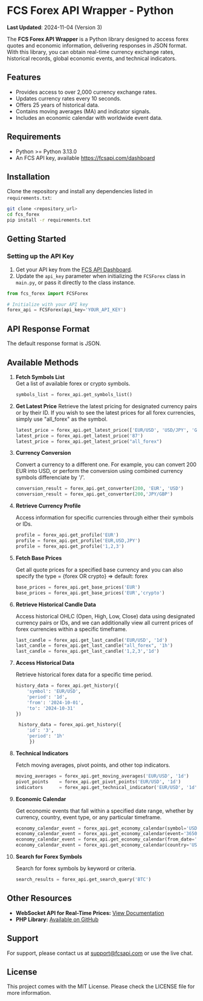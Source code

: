 # FCS Forex API Wrapper - Python

**Last Updated**: 2024-11-04 (Version 3)


The **FCS Forex API Wrapper** is a Python library designed to access forex quotes and economic information, delivering responses in JSON format. With this library, you can obtain real-time currency exchange rates, historical records, global economic events, and technical indicators.

## Features

- Provides access to over 2,000 currency exchange rates.
- Updates currency rates every 10 seconds.
- Offers 25 years of historical data.
- Contains moving averages (MA) and indicator signals.
- Includes an economic calendar with worldwide event data.

## Requirements

- Python >= Python 3.13.0
- An FCS API key, available https://fcsapi.com/dashboard

## Installation

Clone the repository and install any dependencies listed in `requirements.txt`:

```bash
git clone <repository_url>
cd fcs_forex
pip install -r requirements.txt
```

## Getting Started

### Setting up the API Key
1. Get your API key from the [FCS API Dashboard](https://fcsapi.com/dashboard).
2. Update the `api_key` parameter when initializing the `FCSForex` class in `main.py`, or pass it directly to the class instance.

```python
from fcs_forex import FCSForex

# Initialize with your API key
forex_api = FCSForex(api_key='YOUR_API_KEY')
```
## API Response Format
The default response format is JSON.

## Available Methods

1. **Fetch Symbols List**  
   Get a list of available forex or crypto symbols.
   ```python
   symbols_list = forex_api.get_symbols_list()

2. **Get Latest Price**
   Retrieve the latest pricing for designated currency pairs or by their ID. If you wish to see the latest prices for all forex currencies, simply use "all_forex" as the symbol.

   ```python
   latest_price = forex_api.get_latest_price(['EUR/USD', 'USD/JPY', 'GBP/CHF'])
   latest_price = forex_api.get_latest_price('87') 
   latest_price = forex_api.get_latest_price("all_forex")
   ```

3. **Currency Conversion**

    Convert a currency to a different one. For example, you can convert 200 EUR into USD, or perform the conversion using combined currency symbols differenciate by '/'.

    ```python
    conversion_result = forex_api.get_converter(200, 'EUR', 'USD')
    conversion_result = forex_api.get_converter(200,'JPY/GBP')
    ```

4. **Retrieve Currency Profile**

    Access information for specific currencies through either their symbols or IDs.

    ```python
    profile = forex_api.get_profile('EUR')
    profile = forex_api.get_profile('EUR,USD,JPY')
    profile = forex_api.get_profile('1,2,3')
    ```

5. **Fetch Base Prices**

    Get all quote prices for a specified base currency and you can also specify the type = {forex OR crypto} => default: forex

    ```python
    base_prices = forex_api.get_base_prices('EUR')
    base_prices = forex_api.get_base_prices('EUR','crypto')
    ```

6. **Retrieve Historical Candle Data**

    Access historical OHLC (Open, High, Low, Close) data using designated currency pairs or IDs, and we can additionally view all current prices of forex currencies within a specific timeframe.

    ```python
    last_candle = forex_api.get_last_candle('EUR/USD', '1d')
    last_candle = forex_api.get_last_candle("all_forex", '1h')
    last_candle = forex_api.get_last_candle('1,2,3','1d')
    ```

7. **Access Historical Data**

    Retrieve historical forex data for a specific time period.

    ```python
    history_data = forex_api.get_history({
        'symbol': 'EUR/USD',
        'period': '1d',
        'from': '2024-10-01',
        'to': '2024-10-31'
    })

     history_data = forex_api.get_history({
        'id': '3',
        'period': '1h'
         })
    
    ```

8. **Technical Indicators**

    Fetch moving averages, pivot points, and other top indicators.

    ```python
    moving_averages = forex_api.get_moving_averages('EUR/USD', '1d')
    pivot_points    = forex_api.get_pivot_points('EUR/USD', '1d')
    indicators      = forex_api.get_technical_indicator('EUR/USD', '1d')
    ```

9. **Economic Calendar**

   Get economic events that fall within a specified date range, whether by currency, country, event type, or any particular timeframe.

    ```python
    economy_calendar_event = forex_api.get_economy_calendar(symbol='USD', from_date='2024-11-01', to_date='2024-11-05')
    economy_calendar_event = forex_api.get_economy_calendar(event='365014')
    economy_calendar_event = forex_api.get_economy_calendar(from_date='2024-11-04', to_date='2024-11-05')
    economy_calendar_event = forex_api.get_economy_calendar(country='US')
    ```

10. **Search for Forex Symbols**

    Search for forex symbols by keyword or criteria.

    ```python
    search_results = forex_api.get_search_query('BTC')

    ```


## Other Resources

- **WebSocket API for Real-Time Prices:** [View Documentation](#)
- **PHP Library:** [Available on GitHub](https://github.com)

## Support

For support, please contact us at [support@fcsapi.com](mailto:support@fcsapi.com) or use the live chat.

## License

This project comes with the MIT License. Please check the LICENSE file for more information.


